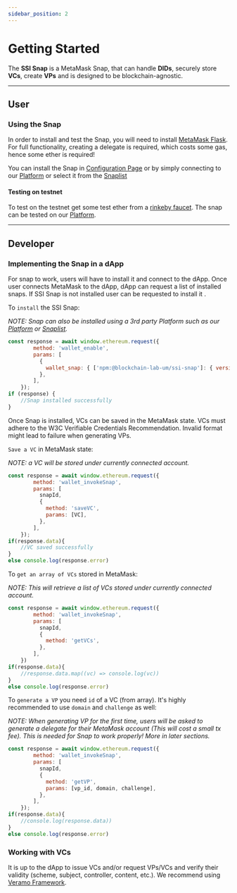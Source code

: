 ```yaml
---
sidebar_position: 2
---
```


# Getting Started

The **SSI Snap** is a MetaMask Snap, that can handle **DIDs**, securely store **VCs**, create **VPs** and is designed to be blockchain-agnostic.

---

## User

### Using the Snap

In order to install and test the Snap, you will need to install [MetaMask Flask](https://metamask.io/flask/). For full functionality, creating a delegate is required, which costs some gas, hence some ether is required!

You can install the Snap in [Configuration Page](config) or by simply connecting to our [Platform](https://blockchain-lab-um.github.io/course-dapp/) or select it from the [Snaplist](https://snaplist.org/)

#### Testing on testnet

To test on the testnet get some test ether from a [rinkeby faucet](https://faucets.chain.link/rinkeby). The snap can be tested on our [Platform](https://blockchain-lab-um.github.io/course-dapp/).

---

## Developer

### Implementing the Snap in a dApp

For snap to work, users will have to install it and connect to the dApp. Once user connects MetaMask to the dApp, dApp can request a list of installed snaps. If SSI Snap is not installed user can be requested to install it .

To `install` the SSI Snap:

_NOTE:_ _Snap can also be installed using a 3rd party Platform such as our [Platform](https://blockchain-lab-um.github.io/course-dapp/) or [Snaplist](https://snaplist.org/)._

```js
const response = await window.ethereum.request({
        method: 'wallet_enable',
        params: [
          {
            wallet_snap: { ['npm:@blockchain-lab-um/ssi-snap']: { version: 'latest' } },
          },
        ],
    });
if (response) {
    //Snap installed successfully
}
```

Once Snap is installed, VCs can be saved in the MetaMask state. VCs must adhere to the W3C Verifiable Credentials Recommendation. Invalid format might lead to failure when generating VPs.

`Save a VC` in MetaMask state:

_NOTE:_ _a VC will be stored under currently connected account._

```js
const response = await window.ethereum.request({
        method: 'wallet_invokeSnap',
        params: [
          snapId,
          {
            method: 'saveVC',
            params: [VC],
          },
        ],
    });
if(response.data){
    //VC saved successfully
}
else console.log(response.error)
```

To `get an array of VCs` stored in MetaMask:

_NOTE:_ _This will retrieve a list of VCs stored under currently connected account._

```js
const response = await window.ethereum.request({
        method: 'wallet_invokeSnap',
        params: [
          snapId,
          {
            method: 'getVCs',
          },
        ],
    })
if(response.data){
    //response.data.map((vc) => console.log(vc))
}
else console.log(response.error)

```

To `generate a VP` you need `id` of a VC (from array). It's highly recommended to use `domain` and `challenge` as well:

_NOTE:_ _When generating VP for the first time, users will be asked to generate a delegate for their MetaMask account (This will cost a small tx fee). This is needed for Snap to work properly! More in later sections._

```js
const response = await window.ethereum.request({
        method: 'wallet_invokeSnap',
        params: [
          snapId,
          {
            method: 'getVP',
            params: [vp_id, domain, challenge],
          },
        ],
    });
if(response.data){
    //console.log(response.data))
}
else console.log(response.error)
```

### Working with VCs

It is up to the dApp to issue VCs and/or request VPs/VCs and verify their validity (scheme, subject, controller, content, etc.). We recommend using [Veramo Framework](https://veramo.io/).
